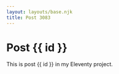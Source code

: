 ```yaml
---
layout: layouts/base.njk
title: Post 3083
---
```


# Post {{ id }}

This is post {{ id }} in my Eleventy project.
